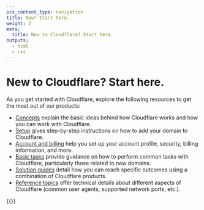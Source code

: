 ```yaml
---
pcx_content_type: navigation
title: New? Start here.
weight: 2
meta:
  title: New to Cloudflare? Start here.
outputs:
  - html
  - rss
---
```


# New to Cloudflare? Start here.

As you get started with Cloudflare, explore the following resources to get the most out of our products:

- [Concepts](/fundamentals/get-started/concepts/) explain the basic ideas behind how Cloudflare works and how you can work with Cloudflare.
- [Setup](/fundamentals/get-started/setup/) gives step-by-step instructions on how to add your domain to Cloudflare.
- [Account and billing](/fundamentals/account-and-billing/) help you set up your account profile, security, billing information, and more.
- [Basic tasks](/fundamentals/get-started/basic-tasks/) provide guidance on how to perform common tasks with Cloudflare, particularly those related to new domains.
- [Solution guides](/fundamentals/get-started/task-guides/) detail how you can reach specific outcomes using a combination of Cloudflare products.
- [Reference topics](/fundamentals/get-started/reference/) offer technical details about different aspects of Cloudflare (common user agents, supported network ports, etc.).

{{<render file="_pointer-to-workers-zt-docs.md">}}